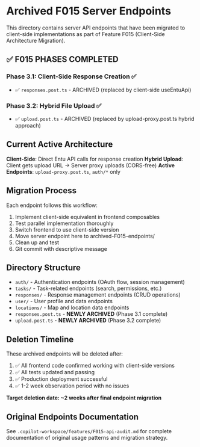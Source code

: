 # Archived F015 Server Endpoints

This directory contains server API endpoints that have been migrated to client-side implementations as part of Feature F015 (Client-Side Architecture Migration).

## ✅ F015 PHASES COMPLETED

### Phase 3.1: Client-Side Response Creation ✅

- ✅ `responses.post.ts` - ARCHIVED (replaced by client-side useEntuApi)

### Phase 3.2: Hybrid File Upload ✅

- ✅ `upload.post.ts` - ARCHIVED (replaced by upload-proxy.post.ts hybrid approach)

## Current Active Architecture

**Client-Side**: Direct Entu API calls for response creation
**Hybrid Upload**: Client gets upload URL → Server proxy uploads (CORS-free)
**Active Endpoints**: `upload-proxy.post.ts`, `auth/*` only

## Migration Process

Each endpoint follows this workflow:

1. Implement client-side equivalent in frontend composables
2. Test parallel implementation thoroughly
3. Switch frontend to use client-side version
4. Move server endpoint here to archived-F015-endpoints/
5. Clean up and test
6. Git commit with descriptive message

## Directory Structure

- `auth/` - Authentication endpoints (OAuth flow, session management)
- `tasks/` - Task-related endpoints (search, permissions, etc.)
- `responses/` - Response management endpoints (CRUD operations)
- `user/` - User profile and data endpoints
- `locations/` - Map and location data endpoints
- `responses.post.ts` - **NEWLY ARCHIVED** (Phase 3.1 complete)
- `upload.post.ts` - **NEWLY ARCHIVED** (Phase 3.2 complete)

## Deletion Timeline

These archived endpoints will be deleted after:

1. ✅ All frontend code confirmed working with client-side versions
2. ✅ All tests updated and passing
3. ✅ Production deployment successful
4. ✅ 1-2 week observation period with no issues

**Target deletion date: ~2 weeks after final endpoint migration**  

## Original Endpoints Documentation

See `.copilot-workspace/features/F015-api-audit.md` for complete documentation of original usage patterns and migration strategy.

